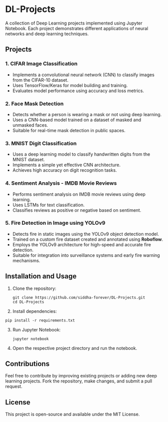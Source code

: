 # DL-Projects

A collection of Deep Learning projects implemented using Jupyter Notebook. Each project demonstrates different applications of neural networks and deep learning techniques.

## Projects

### 1. CIFAR Image Classification
- Implements a convolutional neural network (CNN) to classify images from the CIFAR-10 dataset.
- Uses TensorFlow/Keras for model building and training.
- Evaluates model performance using accuracy and loss metrics.

### 2. Face Mask Detection
- Detects whether a person is wearing a mask or not using deep learning.
- Uses a CNN-based model trained on a dataset of masked and unmasked faces.
- Suitable for real-time mask detection in public spaces.

### 3. MNIST Digit Classification
- Uses a deep learning model to classify handwritten digits from the MNIST dataset.
- Implements a simple yet effective CNN architecture.
- Achieves high accuracy on digit recognition tasks.

### 4. Sentiment Analysis - IMDB Movie Reviews
- Performs sentiment analysis on IMDB movie reviews using deep learning.
- Uses LSTMs for text classification.
- Classifies reviews as positive or negative based on sentiment.

### 5. Fire Detection in Image using YOLOv9
- Detects fire in static images using the YOLOv9 object detection model.
- Trained on a custom fire dataset created and annotated using **Roboflow**.
- Employs the YOLOv9 architecture for high-speed and accurate fire detection.
- Suitable for integration into surveillance systems and early fire warning mechanisms.

## Installation and Usage

1. Clone the repository:
   ```
   git clone https://github.com/siddha-forever/DL-Projects.git
   cd DL-Projects
2.	Install dependencies:
   ```
   pip install -r requirements.txt
   ```
3. Run Jupyter Notebook:
   ```
   jupyter notebook
4. Open the respective project directory and run the notebook.

## Contributions

Feel free to contribute by improving existing projects or adding new deep learning projects. Fork the repository, make changes, and submit a pull request.

## License

This project is open-source and available under the MIT License.
